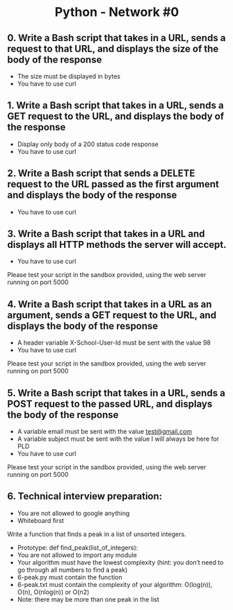 # <center>Python - Network #0</center>

## 0. Write a Bash script that takes in a URL, sends a request to that URL, and displays the size of the body of the response

   * The size must be displayed in bytes
   * You have to use curl

## 1. Write a Bash script that takes in a URL, sends a GET request to the URL, and displays the body of the response

   * Display only body of a 200 status code response
   * You have to use curl

## 2. Write a Bash script that sends a DELETE request to the URL passed as the first argument and displays the body of the response

   * You have to use curl

## 3. Write a Bash script that takes in a URL and displays all HTTP methods the server will accept.

   * You have to use curl

Please test your script in the sandbox provided, using the web server running on port 5000

## 4. Write a Bash script that takes in a URL as an argument, sends a GET request to the URL, and displays the body of the response

   * A header variable X-School-User-Id must be sent with the value 98
   * You have to use curl

Please test your script in the sandbox provided, using the web server running on port 5000

## 5. Write a Bash script that takes in a URL, sends a POST request to the passed URL, and displays the body of the response

   * A variable email must be sent with the value test@gmail.com
   * A variable subject must be sent with the value I will always be here for PLD
   * You have to use curl

Please test your script in the sandbox provided, using the web server running on port 5000

## 6. Technical interview preparation:

   * You are not allowed to google anything
   * Whiteboard first

Write a function that finds a peak in a list of unsorted integers.

   * Prototype: def find_peak(list_of_integers):
   * You are not allowed to import any module
   * Your algorithm must have the lowest complexity (hint: you don’t need to go through all numbers to find a peak)
   * 6-peak.py must contain the function
   * 6-peak.txt must contain the complexity of your algorithm: O(log(n)), O(n), O(nlog(n)) or O(n2)
   * Note: there may be more than one peak in the list
